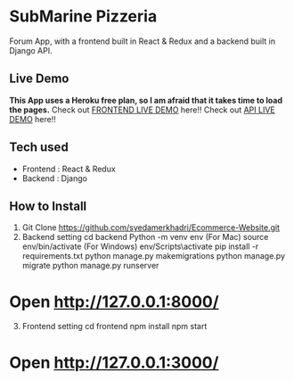 # SubMarine Pizzeria
Forum App, with a frontend built in React & Redux and a backend built in Django API.
## Live Demo
**This App uses a Heroku free plan, so I am afraid that it takes time to load the pages.**
Check out [FRONTEND LIVE DEMO](https://submarine-pizzeria-frontend.herokuapp.com/) here!!
Check out [API LIVE DEMO](https://submarine-pizzeria-backend.herokuapp.com/) here!!
## Tech used
* Frontend : React & Redux
* Backend : Django
## How to Install
1. Git Clone
https://github.com/syedamerkhadri/Ecommerce-Website.git
2. Backend setting
cd backend
Python -m venv env
(For Mac) source env/bin/activate
(For Windows) env/Scripts\activate
pip install -r requirements.txt
python manage.py makemigrations
python manage.py migrate
python manage.py runserver
# Open http://127.0.0.1:8000/
3. Frontend setting
cd frontend
npm install
npm start
# Open http://127.0.0.1:3000/

